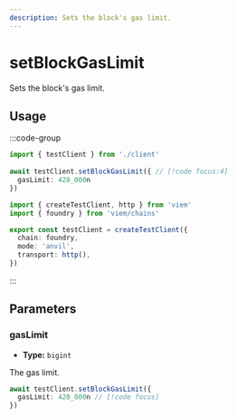 ```yaml
---
description: Sets the block's gas limit.
---
```


# setBlockGasLimit

Sets the block's gas limit.

## Usage

:::code-group

```ts [example.ts]
import { testClient } from './client'
 
await testClient.setBlockGasLimit({ // [!code focus:4]
  gasLimit: 420_000n
})
```

```ts [client.ts]
import { createTestClient, http } from 'viem'
import { foundry } from 'viem/chains'

export const testClient = createTestClient({
  chain: foundry,
  mode: 'anvil',
  transport: http(), 
})
```

:::

## Parameters

### gasLimit

- **Type:** `bigint`

The gas limit.

```ts
await testClient.setBlockGasLimit({
  gasLimit: 420_000n // [!code focus]
})
```